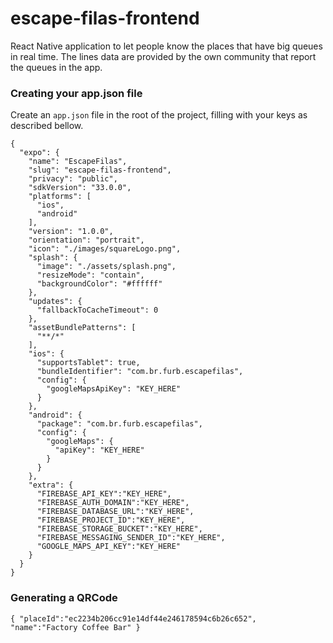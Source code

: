 # escape-filas-frontend

React Native application to let people know the places that have big queues in real time. The lines data are provided by the own community that report the queues in the app.

###  Creating your app.json file
Create an ```app.json``` file in the root of the project, filling with your keys as described bellow.

```
{
  "expo": {
    "name": "EscapeFilas",
    "slug": "escape-filas-frontend",
    "privacy": "public",
    "sdkVersion": "33.0.0",
    "platforms": [
      "ios",
      "android"
    ],
    "version": "1.0.0",
    "orientation": "portrait",
    "icon": "./images/squareLogo.png",
    "splash": {
      "image": "./assets/splash.png",
      "resizeMode": "contain",
      "backgroundColor": "#ffffff"
    },
    "updates": {
      "fallbackToCacheTimeout": 0
    },
    "assetBundlePatterns": [
      "**/*"
    ],
    "ios": {
      "supportsTablet": true,
      "bundleIdentifier": "com.br.furb.escapefilas",
      "config": {
        "googleMapsApiKey": "KEY_HERE"
      }
    },
    "android": {
      "package": "com.br.furb.escapefilas",
      "config": {
        "googleMaps": {
          "apiKey": "KEY_HERE"
        }
      }
    },
    "extra": {
      "FIREBASE_API_KEY":"KEY_HERE",
      "FIREBASE_AUTH_DOMAIN":"KEY_HERE",
      "FIREBASE_DATABASE_URL":"KEY_HERE",
      "FIREBASE_PROJECT_ID":"KEY_HERE",
      "FIREBASE_STORAGE_BUCKET":"KEY_HERE",
      "FIREBASE_MESSAGING_SENDER_ID":"KEY_HERE",
      "GOOGLE_MAPS_API_KEY":"KEY_HERE"
    }
  }
}
```

### Generating a QRCode
`{ "placeId":"ec2234b206cc91e14df44e246178594c6b26c652", "name":"Factory Coffee Bar" }`
